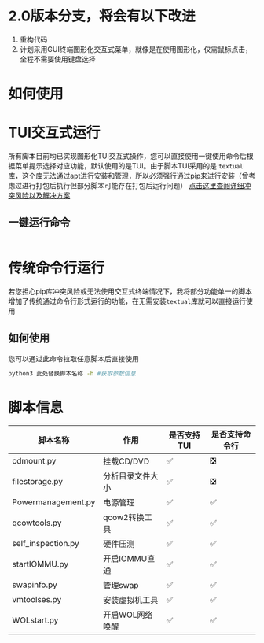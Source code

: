 # 2.0版本分支，将会有以下改进
1. 重构代码
2. 计划采用GUI终端图形化交互式菜单，就像是在使用图形化，仅需鼠标点击，全程不需要使用键盘选择

# 如何使用
# TUI交互式运行
所有脚本目前均已实现图形化TUI交互式操作，您可以直接使用一键使用命令后根据菜单提示选择对应功能，默认使用的是TUI。由于脚本TUI采用的是 `textual` 库，这个库无法通过apt进行安装和管理，所以必须强行通过pip来进行安装（曾考虑过进行打包后执行但部分脚本可能存在打包后运行问题）
[点击这里查阅详细冲突风险以及解决方案](https://github.com/yxsj245/fnscript/blob/2.0/pip%E5%BA%93%E5%86%B2%E7%AA%81%E9%A3%8E%E9%99%A9.md)
## 一键运行命令
```bash

```
# 传统命令行运行
若您担心pip库冲突风险或无法使用交互式终端情况下，我将部分功能单一的脚本增加了传统通过命令行形式运行的功能，在无需安装`textual`库就可以直接运行使用
## 如何使用
您可以通过此命令拉取任意脚本后直接使用
```bash
python3 此处替换脚本名称 -h #获取参数信息
```
# 脚本信息

| 脚本名称 | 作用 | 是否支持TUI | 是否支持命令行 |
| ------- | ------- | ------- | ------- |
|  cdmount.py      |  挂载CD/DVD       |✅|❎|
|  filestorage.py      |  分析目录文件大小       |✅|❎|
|  Powermanagement.py      |  电源管理       |✅|✅|
|  qcowtools.py      |  qcow2转换工具       |✅|✅|
|  self_inspection.py      |  硬件压测       |✅|✅|
|  startIOMMU.py      |  开启IOMMU直通       |✅|✅|
|  swapinfo.py      |  管理swap       |✅|✅|
|  vmtoolses.py      |  安装虚拟机工具       |✅|✅|
|  WOLstart.py      |  开启WOL网络唤醒       |✅|✅|
